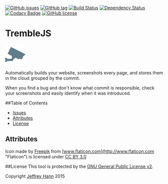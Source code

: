 [![GitHub issues](https://img.shields.io/github/issues-raw/obihann/tremble-js.svg)](https://github.com/obihann/tremble-js/issues)
[![GitHub tag](https://img.shields.io/github/tag/obihann/tremble-js.svg)](https://github.com/obihann/tremble-js)
[![Build Status](https://travis-ci.org/obihann/tremble-js.svg?branch=master)](https://travis-ci.org/obihann/tremble-js)
[![Dependency Status](https://david-dm.org/obihann/tremble-js.svg)](https://david-dm.org/obihann/tremble-js)
[![Codacy Badge](https://www.codacy.com/project/badge/23b5d4fb160f4b49b65987a19a4e1a2c)](https://www.codacy.com/app/jeffhann/tremble-js)
[![GitHub license](https://img.shields.io/github/license/obihann/tremble-js.svg)](https://github.com/obihann/tremble-js/blob/master/LICENSE)

# TrembleJS
[![Logo](https://raw.githubusercontent.com/obihann/tremble-js/master/logo.png)]()

Automatically builds your website,  screenshots every page, and stores them in the cloud grouped by the commit. 

When you find a bug and don't know what commit is responsible, check your screenshots and easily identify when it was introduced.

##Table of Contents
* [Issues](https://github.com/obihann/tremble-js/issues)
* [Attributes](#attributes)
* [License](#license)

## Attributes
Icon made by [Freepik](http://www.freepik.com "Freepik") from [www.flaticon.com](http://www.flaticon.com "Flaticon") is licensed under [CC BY 3.0](http://creativecommons.org/licenses/by/3.0/ "Creative Commons BY 3.0")

##License
This tool is protected by the [GNU General Public License v2](http://www.gnu.org/licenses/gpl-2.0.html).

Copyright [Jeffrey Hann](http://jeffreyhann.ca/) 2015
